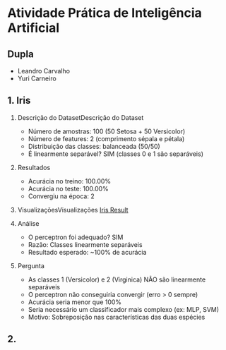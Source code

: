 # Atividade Prática de Inteligência Artificial

## Dupla

- Leandro Carvalho
- Yuri Carneiro

## 1. Iris

1. Descrição do DatasetDescrição do Dataset
    - Número de amostras: 100 (50 Setosa + 50 Versicolor)
    - Número de features: 2 (comprimento sépala e pétala)
    - Distribuição das classes: balanceada (50/50)
    - É linearmente separável? SIM (classes 0 e 1 são separáveis)

2. Resultados
    - Acurácia no treino: 100.00%
    - Acurácia no teste: 100.00%
    - Convergiu na época: 2

3. VisualizaçõesVisualizações
    [Iris Result](./iris_result.png)

4. Análise
   - O perceptron foi adequado? SIM
   - Razão: Classes linearmente separáveis
   - Resultado esperado: ~100% de acurácia

5. Pergunta
    - As classes 1 (Versicolor) e 2 (Virginica) NÃO são linearmente separáveis
    - O perceptron não conseguiria convergir (erro > 0 sempre)
    - Acurácia seria menor que 100%
    - Seria necessário um classificador mais complexo (ex: MLP, SVM)
    - Motivo: Sobreposição nas características das duas espécies

## 2. 